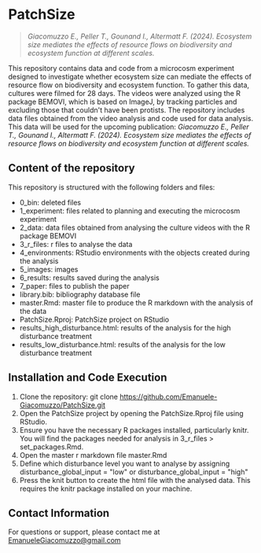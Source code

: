 
# PatchSize
> *_Giacomuzzo E., Peller T., Gounand I., Altermatt F. (2024). Ecosystem size mediates the effects of resource flows on biodiversity and ecosystem function at different scales._*

This repository contains data and code from a microcosm experiment designed to investigate whether ecosystem size can mediate the effects of resource flow on biodiversity and ecosystem function. To gather this data, cultures were filmed for 28 days. The videos were analyzed using the R package BEMOVI, which is based on ImageJ, by tracking particles and excluding those that couldn't have been protists. The repository includes data files obtained from the video analysis and code used for data analysis. This data will be used for the upcoming publication: _Giacomuzzo E., Peller T., Gounand I., Altermatt F. (2024). Ecosystem size mediates the effects of resource flows on biodiversity and ecosystem function at different scales._

## Content of the repository

This repository is structured with the following folders and files:

- 0_bin: deleted files
- 1_experiment: files related to planning and executing the microcosm experiment
- 2_data: data files obtained from analysing the culture videos with the R package BEMOVI
- 3_r_files: r files to analyse the data
- 4_environments: RStudio environments with the objects created during the analysis
- 5_images: images
- 6_results: results saved during the analysis
- 7_paper: files to publish the paper
- library.bib: bibliography database file
- master.Rmd: master file to produce the R markdown with the analysis of the data
- PatchSize.Rproj: PatchSize project on RStudio
- results_high_disturbance.html: results of the analysis for the high disturbance treatment
- results_low_disturbance.html: results of the analysis for the low disturbance treatment

## Installation and Code Execution 

1. Clone the repository: git clone https://github.com/Emanuele-Giacomuzzo/PatchSize.git
2. Open the PatchSize project by opening the PatchSize.Rproj file using RStudio.
3. Ensure you have the necessary R packages installed, particularly knitr. You will find the packages needed for analysis in 3_r_files > set_packages.Rmd.
4. Open the master r markdown file master.Rmd
5. Define which disturbance level you want to analyse by assigning disturbance_global_input = "low" or disturbance_global_input = "high"
6. Press the knit button to create the html file with the analysed data. This requires the knitr package installed on your machine.

## Contact Information

For questions or support, please contact me at EmanueleGiacomuzzo@gmail.com
